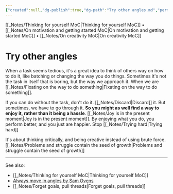 ```yaml
---
{"created":null,"dg-publish":true,"dg-path":"Try other angles.md","permalink":"/try-other-angles/","dgPassFrontmatter":true,"updated":"2024-12-22T16:24:00.257+01:00"}
---
```


[[_Notes/Thinking for yourself MoC\|Thinking for yourself MoC]] • [[_Notes/On motivation and getting started MoC\|On motivation and getting started MoC]] • [[_Notes/On creativity MoC\|On creativity MoC]]
# Try other angles
When a task seems tedious, it's a great idea to think of others way on how to do it, like batching or changing the way you do things. Sometimes it's not the task in itself that is boring, but the way we approach it. When we are [[_Notes/Fixating on the way to do something\|Fixating on the way to do something]].

If you can do without the task, don't do it. [[_Notes/Discard\|Discard]] it. But sometimes, we have to go through it. **So you might as well find a way to enjoy it, rather than it being a hassle**. [[_Notes/Joy is in the present moment\|Joy is in the present moment]]. By enjoying what you do, you perform better, and you just are happier. Stop [[_Notes/Trying hard\|Trying hard]]

It's about thinking critically, and being creative instead of using brute force. [[_Notes/Problems and struggle contain the seed of growth\|Problems and struggle contain the seed of growth]]

---
See also:
- [[_Notes/Thinking for yourself MoC\|Thinking for yourself MoC]]
- [Always move in angles by Sam Ovens](https://www.notion.so/noobthink/2018-11-27-Move-at-angles-e7687a861c904626ae10c559bf409484?pvs=4)
- [[_Notes/Forget goals, pull threads\|Forget goals, pull threads]]